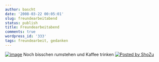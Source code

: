 ```yaml
---
author: bascht
date: '2008-03-22 00:05:01'
slug: freundearbeitabend
status: publish
title: Freundearbeitabend
comments: true
wordpress_id: '333'
tags: freundearbeit, gedanken
---
```


[![image](http://media.shozu.com/cache/portal/media/a8e3c8/16777225_journal)](http://media.shozu.com/cache/portal/media/a8e3c8/16777225)
Noch bisschen rumstehen und Kaffee trinken
[![Posted by ShoZu](http://www.shozu.com/resources/messages/logo_blog.gif)](http://www.shozu.com/portal/?utm_source=upload&utm_medium=graphic&utm_campaign=upload_graphic/)
